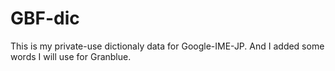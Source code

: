 # GBF-dic
This is my private-use dictionaly data for Google-IME-JP.
And I added some words I will use for Granblue.
